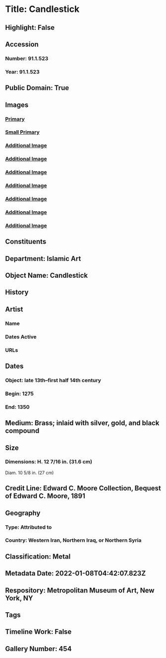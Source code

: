 # Title: Candlestick
## Highlight: False
## Accession
### Number: 91.1.523
### Year: 91.1.523
## Public Domain: True
## Images
### [Primary](https://images.metmuseum.org/CRDImages/is/original/DP193.jpg)
### [Small Primary](https://images.metmuseum.org/CRDImages/is/web-large/DP193.jpg)
### [Additional Image](https://images.metmuseum.org/CRDImages/is/original/DT11587.jpg)
### [Additional Image](https://images.metmuseum.org/CRDImages/is/original/DP15.jpg)
### [Additional Image](https://images.metmuseum.org/CRDImages/is/original/sf91-1-523a.jpg)
### [Additional Image](https://images.metmuseum.org/CRDImages/is/original/sf91-1-523b.jpg)
### [Additional Image](https://images.metmuseum.org/CRDImages/is/original/sf91-1-523c.jpg)
### [Additional Image](https://images.metmuseum.org/CRDImages/is/original/sf91-1-523d.jpg)
### [Additional Image](https://images.metmuseum.org/CRDImages/is/original/sf91-1-523e.jpg)
## Constituents
## Department: Islamic Art
## Object Name: Candlestick
## History
## Artist
### Name
### Dates Active
### URLs
## Dates
### Object: late 13th–first half 14th century
### Begin: 1275
### End: 1350
## Medium: Brass; inlaid with silver, gold, and black compound
## Size
### Dimensions: H. 12 7/16 in. (31.6 cm)
Diam. 10 5/8 in. (27 cm)
## Credit Line: Edward C. Moore Collection, Bequest of Edward C. Moore, 1891
## Geography
### Type: Attributed to
### Country: Western Iran, Northern Iraq, or Northern Syria
## Classification: Metal
## Metadata Date: 2022-01-08T04:42:07.823Z
## Respository: Metropolitan Museum of Art, New York, NY
## Tags
## Timeline Work: False
## Gallery Number: 454